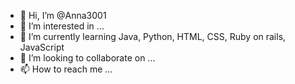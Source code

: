 - 👋 Hi, I’m @Anna3001
- 👀 I’m interested in ...
- 🌱 I’m currently learning Java, Python, HTML, CSS, Ruby on rails, JavaScript
- 💞️ I’m looking to collaborate on ...
- 📫 How to reach me ...

<!---
Anna3001/Anna3001 is a ✨ special ✨ repository because its `README.md` (this file) appears on your GitHub profile.
You can click the Preview link to take a look at your changes.
--->
